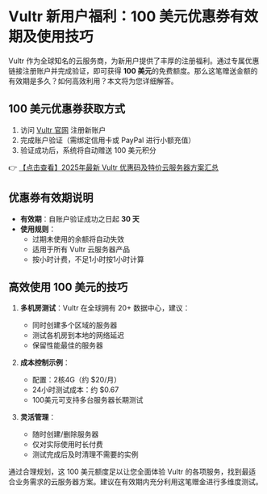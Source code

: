 # Vultr 新用户福利：100 美元优惠券有效期及使用技巧

Vultr 作为全球知名的云服务商，为新用户提供了丰厚的注册福利。通过专属优惠链接注册账户并完成验证，即可获得 **100 美元**的免费额度。那么这笔赠送金额的有效期是多久？如何高效利用？本文将为您详细解答。

## 100 美元优惠券获取方式

1. 访问 [Vultr 官网](https://bit.ly/VuLtr) 注册新账户
2. 完成账户验证（需绑定信用卡或 PayPal 进行小额充值）
3. 验证成功后，系统将自动赠送 100 美元积分

👉 [【点击查看】2025年最新 Vultr 优惠码及特价云服务器方案汇总](https://bit.ly/VuLtr)

## 优惠券有效期说明

- **有效期**：自账户验证成功之日起 **30 天**
- **使用规则**：
  - 过期未使用的余额将自动失效
  - 适用于所有 Vultr 云服务器产品
  - 按小时计费，不足1小时按1小时计算

## 高效使用 100 美元的技巧

1. **多机房测试**：Vultr 在全球拥有 20+ 数据中心，建议：
   - 同时创建多个区域的服务器
   - 测试各机房到本地的网络延迟
   - 保留性能最佳的服务器

2. **成本控制示例**：
   - 配置：2核4G（约 $20/月）
   - 24小时测试成本：约 $0.67
   - 100美元可支持多台服务器长期测试

3. **灵活管理**：
   - 随时创建/删除服务器
   - 仅对实际使用时长付费
   - 测试完成后及时清理不需要的实例

通过合理规划，这 100 美元额度足以让您全面体验 Vultr 的各项服务，找到最适合业务需求的云服务器方案。建议在有效期内充分利用这笔赠金进行多维度测试。